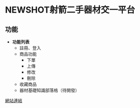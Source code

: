 # NEWSHOT射箭二手器材交一平台

## 功能

- **功能列表**
  - 註冊、登入
  - 商品功能
    - 下單
    - 上傳
    - 修改
    - 刪除
  - 收藏商品
  - 器材基礎知識部落格（待開發）

[網站連結](https://trial1025.github.io/product_front/#/)

